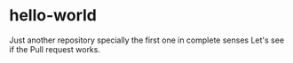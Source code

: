 # hello-world
Just another repository specially the first one in complete senses
Let's see if the Pull request works.
